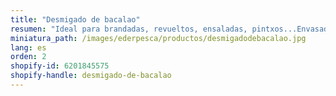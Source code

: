 ```yaml
---
title: "Desmigado de bacalao"
resumen: "Ideal para brandadas, revueltos, ensaladas, pintxos...Envasado: bandeja de 1 kg aprox."
miniatura_path: /images/ederpesca/productos/desmigadodebacalao.jpg
lang: es
orden: 2
shopify-id: 6201845575
shopify-handle: desmigado-de-bacalao
---
```

